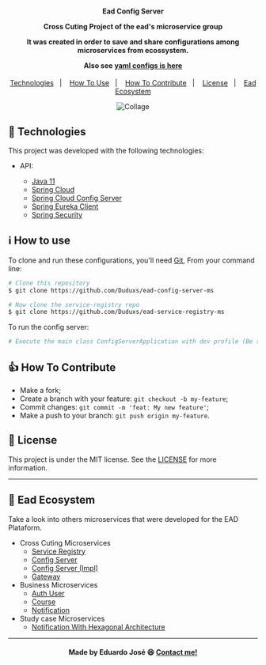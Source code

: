 <h4 align="center">
  <p>Ead Config Server</p>
  
  <p>Cross Cuting Project of the ead's microservice group</p>
  
  <p>It was created in order to save and share configurations among microservices from ecossystem.</p>
  
  <p>Also see <a href="https://github.com/Duduxs/ead-config-server-repo-ms">yaml configs is here</p>
  
</h4>

<p align="center">
  <a href="#rocket-technologies">Technologies</a>&nbsp;&nbsp;&nbsp;|&nbsp;&nbsp;&nbsp;
  <a href="#information_source-how-to-use">How To Use</a>&nbsp;&nbsp;&nbsp;|&nbsp;&nbsp;&nbsp;
  <a href="#thumbsup-how-to-contribute">How To Contribute</a>&nbsp;&nbsp;&nbsp;|&nbsp;&nbsp;&nbsp;
  <a href="#memo-license">License</a>&nbsp;&nbsp;&nbsp;|&nbsp;&nbsp;&nbsp;
  <a href="#handshake-ead-ecosystem">Ead Ecosystem</a>
</p>

<p align="center">
<img alt="Collage" src="https://ik.imagekit.io/27ewoxssse/ead-config-server__fUK5Mj6j.png?ik-sdk-version=javascript-1.4.3&updatedAt=1651447622406"> 
</p>

## :rocket: Technologies

This project was developed with the following technologies:

- API:

  - [Java 11](https://www.oracle.com/java/technologies/javase/jdk11-archive-downloads.html)
  - [Spring Cloud](https://spring.io/projects/spring-cloud)
  - [Spring Cloud Config Server](https://spring.io/projects/spring-cloud-config#overview)
  - [Spring Eureka Client](https://cloud.spring.io/spring-cloud-netflix/multi/multi__service_discovery_eureka_clients.html)
  - [Spring Security](https://spring.io/projects/spring-security)

## :information_source: How to use
To clone and run these configurations, you'll need [Git](https://git-scm.com), From your command line:

```bash
# Clone this repository
$ git clone https://github.com/Duduxs/ead-config-server-ms

# Now clone the service-registry repo
$ git clone https://github.com/Duduxs/ead-service-registry-ms
```

To run the config server:

```bash
# Execute the main class ConfigServerApplication with dev profile (Be sure to have already service registry up) 
```

## :thumbsup: How To Contribute

-  Make a fork;
-  Create a branch with your feature: `git checkout -b my-feature`;
-  Commit changes: `git commit -m 'feat: My new feature'`;
-  Make a push to your branch: `git push origin my-feature`.

## :memo: License
This project is under the MIT license. See the [LICENSE](https://github.com/Duduxs/ead-config-server-ms/blob/main/LICENSE) for more information.


---

## :handshake: Ead Ecosystem
Take a look into others microservices that were developed for the EAD Plataform.
 
 - Cross Cuting Microservices
    - <a href="https://github.com/Duduxs/ead-service-registry-ms">Service Registry</a>
    - <a href="https://github.com/Duduxs/ead-config-server-repo-ms">Config Server</a>
    - <a href="https://github.com/Duduxs/ead-config-server-ms">Config Server (Impl)</a>
    - <a href="https://github.com/Duduxs/ead-api-gateway-ms">Gateway</a>
- Business Microservices
    - <a href="https://github.com/Duduxs/ead-authuser-ms">Auth User</a>
    - <a href="https://github.com/Duduxs/ead-course-ms">Course</a>
    - <a href="https://github.com/Duduxs/ead-notification-ms">Notification</a>
- Study case Microservices
    - <a href="https://github.com/Duduxs/ead-notification-hex-ms">Notification With Hexagonal Architecture</a>
    
---

<h4 align="center">
    Made by Eduardo José 😆 <a href="https://www.linkedin.com/in/eduarddojose/" target="_blank">Contact me!</a>
</h4>
